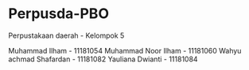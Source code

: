 # Perpusda-PBO
Perpustakaan daerah - Kelompok 5

Muhammad Ilham - 11181054
Muhammad Noor Ilham - 11181060
Wahyu achmad Shafardan  - 11181082
Yauliana Dwianti - 11181084
